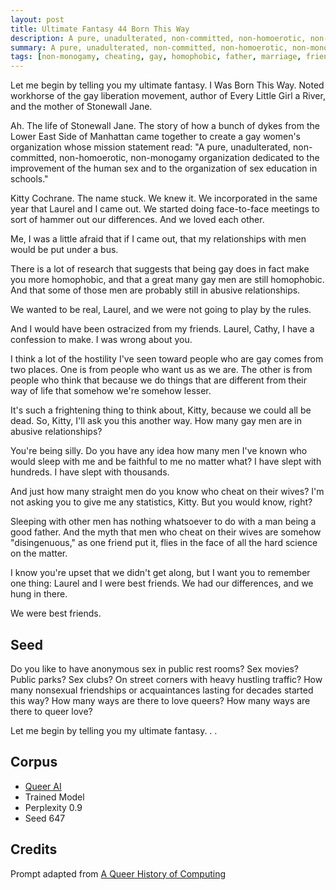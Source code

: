 ```yaml
---
layout: post
title: Ultimate Fantasy 44 Born This Way
description: A pure, unadulterated, non-committed, non-homoerotic, non-monogamy organization
summary: A pure, unadulterated, non-committed, non-homoerotic, non-monogamy organization
tags: [non-monogamy, cheating, gay, homophobic, father, marriage, friendship, queer, GPT-2, RunwayML]
---
```


Let me begin by telling you my ultimate fantasy. I Was Born This Way. Noted workhorse of the gay liberation movement, author of Every Little Girl a River, and the mother of Stonewall Jane.

Ah. The life of Stonewall Jane. The story of how a bunch of dykes from the Lower East Side of Manhattan came together to create a gay women's organization whose mission statement read: "A pure, unadulterated, non-committed, non-homoerotic, non-monogamy organization dedicated to the improvement of the human sex and to the organization of sex education in schools."

Kitty Cochrane. The name stuck. We knew it. We incorporated in the same year that Laurel and I came out. We started doing face-to-face meetings to sort of hammer out our differences. And we loved each other.

Me, I was a little afraid that if I came out, that my relationships with men would be put under a bus.

There is a lot of research that suggests that being gay does in fact make you more homophobic, and that a great many gay men are still homophobic. And that some of those men are probably still in abusive relationships.

We wanted to be real, Laurel, and we were not going to play by the rules.

And I would have been ostracized from my friends. Laurel, Cathy, I have a confession to make. I was wrong about you.

I think a lot of the hostility I've seen toward people who are gay comes from two places. One is from people who want us as we are. The other is from people who think that because we do things that are different from their way of life that somehow we're somehow lesser.

It's such a frightening thing to think about, Kitty, because we could all be dead. So, Kitty, I'll ask you this another way. How many gay men are in abusive relationships?

You're being silly. Do you have any idea how many men I've known who would sleep with me and be faithful to me no matter what? I have slept with hundreds. I have slept with thousands.

And just how many straight men do you know who cheat on their wives? I'm not asking you to give me any statistics, Kitty. But you would know, right?

Sleeping with other men has nothing whatsoever to do with a man being a good father. And the myth that men who cheat on their wives are somehow "disingenuous," as one friend put it, flies in the face of all the hard science on the matter.

I know you're upset that we didn't get along, but I want you to remember one thing: Laurel and I were best friends. We had our differences, and we hung in there.

We were best friends.

## Seed

Do you like to have anonymous sex in public rest rooms? Sex movies? Public parks? Sex clubs? On street corners with heavy hustling traffic? How many nonsexual friendships or acquaintances lasting for decades started this way? How many ways are there to love queers? How many ways are there to queer love?

Let me begin by telling you my ultimate fantasy. . .

## Corpus

- [Queer AI](/queerai)
- Trained Model
- Perplexity 0.9
- Seed 647

## Credits

Prompt adapted from [A Queer History of Computing](https://rhizome.org/editorial/2013/feb/19/queer-computing-1/)
